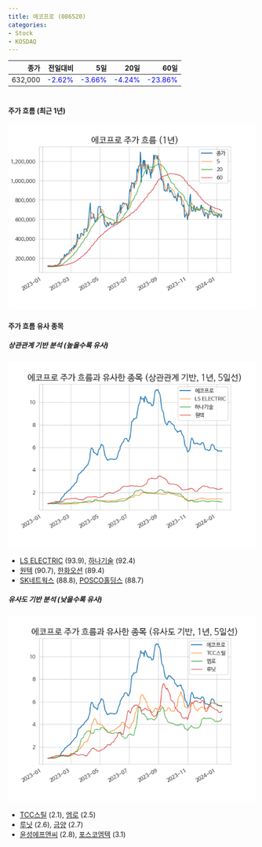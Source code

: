 ```yaml
---
title: 에코프로 (086520)
categories:
- Stock
- KOSDAQ
---
```


|종가|전일대비|5일|20일|60일|
|---:|-------:|--:|---:|---:|
|632,000|<span style="color: blue">-2.62%</span>|<span style="color: blue">-3.66%</span>|<span style="color: blue">-4.24%</span>|<span style="color: blue">-23.86%</span>|

<!-- more -->
#
#### 주가 흐름 (최근 1년)
![086520](/assets/images/stock/086520.png)


#### 주가 흐름 유사 종목


##### 상관관계 기반 분석 (높을수록 유사)
![086520](/assets/images/stock/086520_corr.png)
- [LS ELECTRIC](/010120/) (93.9), [하나기술](/299030/) (92.4)
- [원텍](/336570/) (90.7), [한화오션](/042660/) (89.4)
- [SK네트웍스](/001740/) (88.8), [POSCO홀딩스](/005490/) (88.7)


##### 유사도 기반 분석 (낮을수록 유사)	
![086520](/assets/images/stock/086520_sim.png)
- [TCC스틸](/002710/) (2.1), [엠로](/058970/) (2.5)
- [루닛](/328130/) (2.6), [금양](/001570/) (2.7)
- [윤성에프앤씨](/372170/) (2.8), [포스코엠텍](/009520/) (3.1)